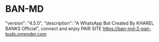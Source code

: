 # BAN-MD
  "version": "4.5.0",
  "description": "A WhatsApp Bot Created By KHAREL BANKS  Official",
  connect and enjoy
  PAIR SITE
https://ban-md-2-pair-buds.onrender.com
